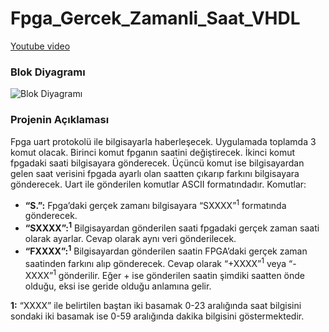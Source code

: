 # Fpga_Gercek_Zamanli_Saat_VHDL

[Youtube video](https://www.youtube.com/watch?v=QN6cdpSawGo)

### Blok Diyagramı

![Blok Diyagramı](https://github.com/danego61/Fpga_Gercek_Zamanli_Saat_VHDL/blok_diyagramı.png)

### Projenin Açıklaması

Fpga uart protokolü ile bilgisayarla haberleşecek. Uygulamada toplamda 3 komut olacak. Birinci komut fpganın saatini değiştirecek. İkinci komut fpgadaki saati bilgisayara gönderecek. Üçüncü komut ise bilgisayardan gelen saat verisini fpgada ayarlı olan saatten çıkarıp farkını bilgisayara gönderecek. Uart ile gönderilen komutlar ASCII formatındadır. Komutlar:

* **“S.”:** Fpga’daki gerçek zamanı bilgisayara “SXXXX”<sup>1</sup> formatında gönderecek.
* **“SXXXX”:<sup>1</sup>** Bilgisayardan gönderilen saati fpgadaki gerçek zaman saati olarak ayarlar. Cevap olarak aynı veri gönderilecek.
* **“FXXXX”:<sup>1</sup>** Bilgisayardan gönderilen saatin FPGA’daki gerçek zaman saatinden farkını alıp gönderecek. Cevap olarak “+XXXX”<sup>1</sup> veya “-XXXX”<sup>1</sup> gönderilir. Eğer + ise gönderilen saatin şimdiki saatten önde olduğu, eksi ise geride olduğu anlamına gelir.

**1:** “XXXX” ile belirtilen baştan iki basamak 0-23 aralığında saat bilgisini sondaki iki basamak ise 0-59 aralığında dakika bilgisini göstermektedir.
